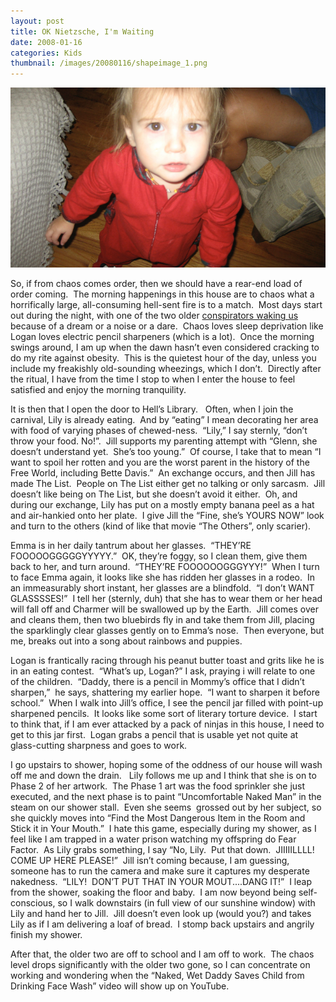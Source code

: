 ```yaml
---
layout: post
title: OK Nietzsche, I'm Waiting 
date: 2008-01-16
categories: Kids
thumbnail: /images/20080116/shapeimage_1.png
---
```


![Ok Nietzsche](/images/20080116/shapeimage_1.png)

So, if from chaos comes order, then we should have a rear-end load of order coming.  The morning happenings in this house are to chaos what a horrifically large, all-consuming hell-sent fire is to a match.  Most days start out during the night, with one of the two older <a title="../../2007/10/4_Strangers_in_the_Night.html" href="../../2007/10/4_Strangers_in_the_Night.html">conspirators waking us</a> because of a dream or a noise or a dare.  Chaos loves sleep deprivation like Logan loves electric pencil sharpeners (which is a lot).  Once the morning swings around, I am up when the dawn hasn’t even considered cracking to do my rite against obesity.  This is the quietest hour of the day, unless you include my freakishly old-sounding wheezings, which I don’t.  Directly after the ritual, I have from the time I stop to when I enter the house to feel satisfied and enjoy the morning tranquility.

It is then that I open the door to Hell’s Library.   Often, when I join the carnival, Lily is already eating.  And by “eating” I mean decorating her area with food of varying phases of chewed-ness.  “Lily,” I say sternly, “don’t throw your food. No!”.  Jill supports my parenting attempt with “Glenn, she doesn’t understand yet.  She’s too young.”  Of course, I take that to mean “I want to spoil her rotten and you are the worst parent in the history of the Free World, including Bette Davis.”  An exchange occurs, and then Jill has made The List.  People on The List either get no talking or only sarcasm.  Jill doesn’t like being on The List, but she doesn’t avoid it either.  Oh, and during our exchange, Lily has put on a mostly empty banana peel as a hat and air-hankied onto her plate.  I give Jill the “Fine, she’s YOURS NOW” look and turn to the others (kind of like that movie “The Others”, only scarier).

Emma is in her daily tantrum about her glasses.  “THEY’RE FOOOOOGGGGGYYYYY.”  OK, they’re foggy, so I clean them, give them back to her, and turn around.  “THEY’RE FOOOOOOGGGYYY!”  When I turn to face Emma again, it looks like she has ridden her glasses in a rodeo.  In an immeasurably short instant, her glasses are a blindfold.  “I don’t WANT GLASSSSES!”  I tell her (sternly, duh) that she has to wear them or her head will fall off and Charmer will be swallowed up by the Earth.  Jill comes over and cleans them, then two bluebirds fly in and take them from Jill, placing the sparklingly clear glasses gently on to Emma’s nose.  Then everyone, but me, breaks out into a song about rainbows and puppies.

Logan is frantically racing through his peanut butter toast and grits like he is in an eating contest.  “What’s up, Logan?” I ask, praying i will relate to one of the children.  “Daddy, there is a pencil in Mommy’s office that I didn’t sharpen,”  he says, shattering my earlier hope.  “I want to sharpen it before school.”  When I walk into Jill’s office, I see the pencil jar filled with point-up sharpened pencils.  It looks like some sort of literary torture device.  I start to think that, if I am ever attacked by a pack of ninjas in this house, I need to get to this jar first.  Logan grabs a pencil that is usable yet not quite at glass-cutting sharpness and goes to work.

I go upstairs to shower, hoping some of the oddness of our house will wash off me and down the drain.   Lily follows me up and I think that she is on to Phase 2 of her artwork.  The Phase 1 art was the food sprinkler she just executed, and the next phase is to paint “Uncomfortable Naked Man” in the steam on our shower stall.  Even she seems  grossed out by her subject, so she quickly moves into “Find the Most Dangerous Item in the Room and Stick it in Your Mouth.”  I hate this game, especially during my shower, as I feel like I am trapped in a water prison watching my offspring do Fear Factor.  As Lily grabs something, I say “No, Lily.  Put that down.  JIIIIILLLL!  COME UP HERE PLEASE!”  Jill isn’t coming because, I am guessing, someone has to run the camera and make sure it captures my desperate nakedness.  “LILY!  DON’T PUT THAT IN YOUR MOUT....DANG IT!”  I leap from the shower, soaking the floor and baby.  I am now beyond being self-conscious, so I walk downstairs (in full view of our sunshine window) with Lily and hand her to Jill.  Jill doesn’t even look up (would you?) and takes Lily as if I am delivering a loaf of bread.  I stomp back upstairs and angrily finish my shower.

After that, the older two are off to school and I am off to work.  The chaos level drops significantly with the older two gone, so I can concentrate on working and wondering when the “Naked, Wet Daddy Saves Child from Drinking Face Wash” video will show up on YouTube.
